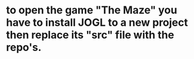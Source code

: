 # to open the game "The Maze" you have to install JOGL to a new project then replace its "src" file with the repo's.

